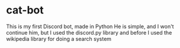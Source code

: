 # cat-bot
This is my first Discord bot, made in Python
He is simple, and I won't continue him, but I used the discord.py library and before I used the wikipedia library for doing a search system
